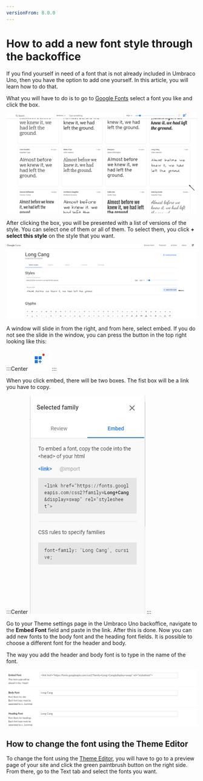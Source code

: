 ```yaml
---
versionFrom: 8.0.0
---
```


# How to add a new font style through the backoffice

If you find yourself in need of a font that is not already included in Umbraco Uno, then you have the option to add one yourself. In this article, you will learn how to do that.

What you will have to do is to go to [Google Fonts](https://fonts.google.com/) select a font you like and click the box.

![The box with the font](images/Click-the-box.png)

After clicking the box, you will be presented with a list of versions of the style. You can select one of them or all of them. To select them, you click **+ select this style** on the style that you want.

![this lets you select style](images/The-select-style.png)

A window will slide in from the right, and from here, select embed. If you do not see the slide in the window, you can press the button in the top right looking like this:

:::Center
![button to show slide window](images/If-missing-embed-menu.png)
:::

When you click embed, there will be two boxes. The fist box will be a link you have to copy.

:::Center
![embed window with link](images/Embed-menu.png)
:::

Go to your Theme settings page in the Umbraco Uno backoffice, navigate to the **Embed Font** field and paste in the link. After this is done. Now you can add new fonts to the body font and the heading font fields. It is possible to choose a different font for the header and body.

The way you add the header and body font is to type in the name of the font.

![where to add it in the backoffice](images/Add-font.png)

## How to change the font using the Theme Editor

To change the font using the [Theme Editor](../../Getting-Started/Themes/index.md), you will have to go to a preview page of your site and click the green paintbrush button on the right side.
From there, go to the Text tab and select the fonts you want.
